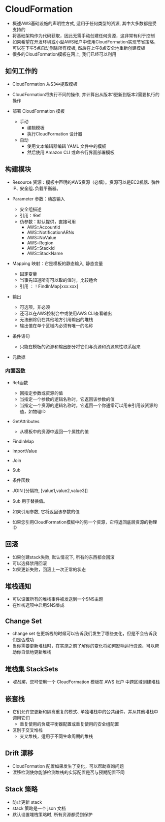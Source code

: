 
# CloudFormation

- 概述AWS基础设施的声明性方式, 适用于任何类型的资源, 其中大多数都是受支持的
- 将基础架构作为代码获取，因此无需手动创建任何资源，这非常有利于控制
- 如果希望在开发环境或小型AWS帐户中使用CloudFormation实现节省策略，可以在下午5点自动删除所有模板, 然后在上午8点安全地重新创建模板
- 很多的CloudFormation模板在网上, 我们已经可以利用


## 如何工作的

- CloudFormation 从S3中提取模板
- CloudFormation将执行不同的操作, 并计算出从版本1更新到版本2需要执行的操作

- 部署 CloudFormation 模板 
	- 手动
		- 编辑模板
		- 执行CloudFormation 设计器
	- 自动
		- 使用文本编辑器编辑 YAML 文件中的模板
		- 然后使用 Amazon CLI 或命令行界面部署模板

## 构建模块

- Resource 资源：模板中声明的AWS资源（必填）。资源可以是EC2机器､ 弹性IP､ 安全组､负载平衡器。

- Parameter 参数：动态输入
	- 安全组描述
	- 引用：!Ref
	- 伪参数：默认提供，直接可用
		- AWS::AccountId
		- AWS::NotificationARNs
		- AWS::NoValue
		- AWS::Region
		- AWS::StackId
		- AWS::StackName

- Mapping 映射：它是模板的静态输入, 静态变量
	- 固定变量
	- 当事先知道所有可以取的值时，比较适合
	- 引用 ：！FindInMap[xxx:xxx]

- 输出
	- 可选项，非必须
	- 还可以在AWS控制台中或使用AWS CLI查看输出
	- 无法删除仍在其他地方引用输出的堆栈
	- 输出值在单个区域内必须有唯一的名称

- 条件语句
	- 只能在模板的资源和输出部分将它们与资源和资源属性联系起来

- 元数据

### 内置函数

- Ref函数
	- 回指定参数或资源的值
	- 当指定一个参数的逻辑名称时，它返回该参数的值
	- 当指定一个资源的逻辑名称时，它返回一个你通常可以用来引用该资源的值，如物理ID
- GetAttributes
	- 从模板中的资源中返回一个属性的值
- FindInMap
- ImportValue
- Join
- Sub
- 条件函数
- JOIN [分隔符, [value1,value2,value3]]
- Sub 用于替换值｡


- 如果引用参数, 它将返回该参数的值
- 如果您引用CloudFormation模板中的另一个资源，它将返回底层资源的物理ID


## 回滚

- 如果创建stack失败, 默认情况下, 所有的东西都会回滚
- 可以选择禁用回滚
- 如果更新失败，回滚上一次正常的状态

## 堆栈通知

- 可以设置所有的堆栈事件被发送到一个SNS主题
- 在堆栈选项中启用SNS集成

## Change Set 

- change set 在更新栈的时候可以告诉我们发生了哪些变化，但是不会告诉我们是否成功
- 当你需要更新堆栈时，在实施之前了解你的变化将如何影响运行资源，可以帮助你自信地更新堆栈

## 堆栈集 StackSets

- _堆栈集_，您可使用一个 CloudFormation 模板在 AWS 账户 中跨区域创建堆栈

## 嵌套栈

- 它们允许您更新和隔离重复的模式､ 单独堆栈中的公共组件，并从其他堆栈中调用它们
	- 重复使用的负载平衡器配置或重复使用的安全组配置
- 区别于交叉堆栈
	- 交叉堆栈，适用于不同生命周期的堆栈


## Drift  漂移

- CloudFormation 配置如果发生了变化，可以帮助查询问题
- 漂移检测使你能够检测堆栈的实际配置是否与预期配置不同

## Stack 策略

- 防止更新 stack 
- stack 策略是一个 json 文档
- 默认设置堆栈策略时, 所有资源都受到保护



